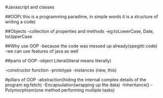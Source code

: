 #Javascript and classes


##OOP( this is a programming paradime, in simple words it is a structure of writing a code)

##Objects
-collection of properties and methods
-eg:toLowerCase, Date, toUpperCase

##Why use OOP
-because the code was messed up already(spegitti code)
-we can use features of java as well

##parts of OOP
-object Literal(literal means literally)

-constructor function
-prototype
-instances (new, this)

#pillars of OOP
-abstraction(hiding the internal complex details of the program eg:fetch)
-Encapsulation(wrapping up the data)
-Inheritance()
-Polymorphism(one method performing multiple tasks)